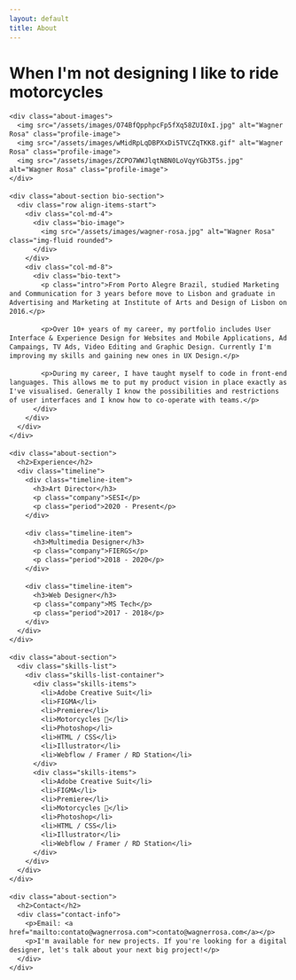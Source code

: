 ```yaml
---
layout: default
title: About
---
```


<div class="about-page">
  <div class="container">
    <h1>When I'm not designing I like to ride motorcycles</h1>
    
    <div class="about-images">
      <img src="/assets/images/O74BfQpphpcFp5fXq58ZUI0xI.jpg" alt="Wagner Rosa" class="profile-image">
      <img src="/assets/images/wMidRpLqDBPXxDi5TVCZqTKK8.gif" alt="Wagner Rosa" class="profile-image">
      <img src="/assets/images/ZCPO7WWJlqtNBN0LoVqyYGb3T5s.jpg" alt="Wagner Rosa" class="profile-image">
    </div>
    
    <div class="about-section bio-section">
      <div class="row align-items-start">
        <div class="col-md-4">
          <div class="bio-image">
            <img src="/assets/images/wagner-rosa.jpg" alt="Wagner Rosa" class="img-fluid rounded">
          </div>
        </div>
        <div class="col-md-8">
          <div class="bio-text">
            <p class="intro">From Porto Alegre Brazil, studied Marketing and Communication for 3 years before move to Lisbon and graduate in Advertising and Marketing at Institute of Arts and Design of Lisbon on 2016.</p>
            
            <p>Over 10+ years of my career, my portfolio includes User Interface & Experience Design for Websites and Mobile Applications, Ad Campaings, TV Ads, Video Editing and Graphic Design. Currently I'm improving my skills and gaining new ones in UX Design.</p>
            
            <p>During my career, I have taught myself to code in front-end languages. This allows me to put my product vision in place exactly as I've visualised. Generally I know the possibilities and restrictions of user interfaces and I know how to co-operate with teams.</p>
          </div>
        </div>
      </div>
    </div>
    
    <div class="about-section">
      <h2>Experience</h2>
      <div class="timeline">
        <div class="timeline-item">
          <h3>Art Director</h3>
          <p class="company">SESI</p>
          <p class="period">2020 - Present</p>
        </div>
        
        <div class="timeline-item">
          <h3>Multimedia Designer</h3>
          <p class="company">FIERGS</p>
          <p class="period">2018 - 2020</p>
        </div>
        
        <div class="timeline-item">
          <h3>Web Designer</h3>
          <p class="company">MS Tech</p>
          <p class="period">2017 - 2018</p>
        </div>
      </div>
    </div>
    
    <div class="about-section">
      <div class="skills-list">
        <div class="skills-list-container">
          <div class="skills-items">
            <li>Adobe Creative Suit</li>
            <li>FIGMA</li>
            <li>Premiere</li>
            <li>Motorcycles 🤍</li>
            <li>Photoshop</li>
            <li>HTML / CSS</li>
            <li>Illustrator</li>
            <li>Webflow / Framer / RD Station</li>
          </div>
          <div class="skills-items">
            <li>Adobe Creative Suit</li>
            <li>FIGMA</li>
            <li>Premiere</li>
            <li>Motorcycles 🤍</li>
            <li>Photoshop</li>
            <li>HTML / CSS</li>
            <li>Illustrator</li>
            <li>Webflow / Framer / RD Station</li>
          </div>
        </div>
      </div>
    </div>
    
    <div class="about-section">
      <h2>Contact</h2>
      <div class="contact-info">
        <p>Email: <a href="mailto:contato@wagnerrosa.com">contato@wagnerrosa.com</a></p>
        <p>I'm available for new projects. If you're looking for a digital designer, let's talk about your next big project!</p>
      </div>
    </div>
  </div>
</div> 